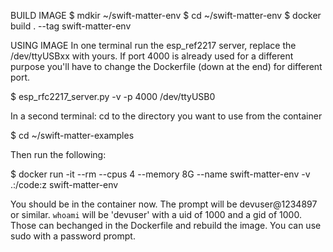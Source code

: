 BUILD IMAGE
$ mdkir ~/swift-matter-env
$ cd ~/swift-matter-env
$ docker build . --tag swift-matter-env  

USING IMAGE
  In one terminal run the esp_ref2217 server, replace the /dev/ttyUSBxx with yours. If port 4000 is already used for a different purpose you'll have to change the Dockerfile (down at the end) for different port.

$ esp_rfc2217_server.py -v -p 4000 /dev/ttyUSB0 

In a second terminal: cd to the directory you want to use from the container

$ cd ~/swift-matter-examples

Then run the following:  

$ docker run -it --rm --cpus 4 --memory 8G --name swift-matter-env -v .:/code:z swift-matter-env

You should be in the container now. The prompt will be devuser@1234897 or similar. `whoami` will be 'devuser' with a uid of 1000 and a gid of 1000. Those can bechanged in the Dockerfile and rebuild the image. You can use sudo with a password prompt.
